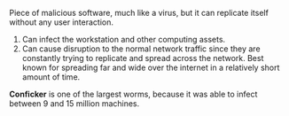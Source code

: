 Piece of malicious software, much like a virus, but it can replicate itself without any user interaction.
1. Can infect the workstation and other computing assets.
2. Can cause disruption to the normal network traffic since they are constantly trying to replicate and spread across the network.
Best known for spreading far and wide over the internet in a relatively short amount of time.

**Conficker** is one of the largest worms, because it was able to infect between 9 and 15 million machines.

